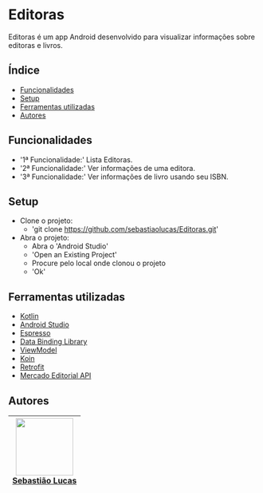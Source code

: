 # Editoras


Editoras é um app Android desenvolvido para visualizar informações sobre editoras e livros.

## Índice

* [Funcionalidades](#funcionalidades)
* [Setup](#setup)
* [Ferramentas utilizadas](#ferramentas-utilizadas)
* [Autores](#autores)

## Funcionalidades

- '1ª Funcionalidade:' Lista Editoras.
- '2ª Funcionalidade:' Ver informações de uma editora.
- '3ª Funcionalidade:' Ver informações de livro usando seu ISBN.

## Setup

- Clone o projeto:
    - 'git clone https://github.com/sebastiaolucas/Editoras.git'
- Abra o projeto:
    - Abra o 'Android Studio'
    - 'Open an Existing Project'
    - Procure pelo local onde clonou o projeto
    - 'Ok'

## Ferramentas utilizadas

- [Kotlin](https://kotlinlang.org/)
- [Android Studio](https://developer.android.com/studio)
- [Espresso](https://developer.android.com/training/testing/espresso)
- [Data Binding Library](https://developer.android.com/topic/libraries/data-binding?hl=pt-br)
- [ViewModel](https://developer.android.com/topic/libraries/architecture/viewmodel?hl=pt-br)
- [Koin](https://insert-koin.io/)
- [Retrofit](https://square.github.io/retrofit/)
- [Mercado Editorial API](https://api.mercadoeditorial.org/documentacao/v1.2)

## Autores

| [<img src="https://avatars.githubusercontent.com/u/31110033?v=4" width=115><br>Sebastião Lucas](https://github.com/sebastiaolucas) |
| :---: